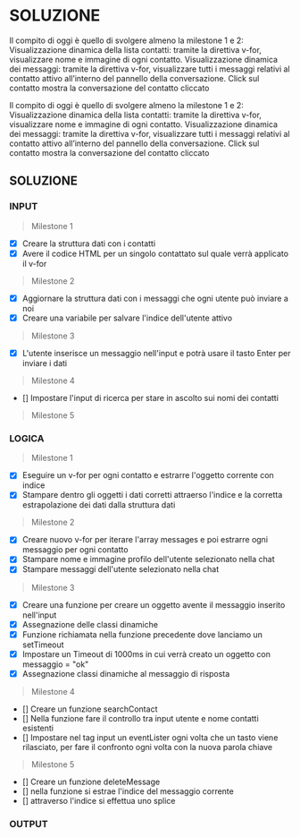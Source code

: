 # SOLUZIONE

Il compito di oggi è quello di svolgere almeno la milestone 1 e 2:
Visualizzazione dinamica della lista contatti: tramite la direttiva v-for, visualizzare nome e immagine di ogni contatto.
Visualizzazione dinamica dei messaggi: tramite la direttiva v-for, visualizzare tutti i messaggi relativi al contatto attivo all’interno del pannello della conversazione. Click sul contatto mostra la conversazione del contatto cliccato

Il compito di oggi è quello di svolgere almeno la milestone 1 e 2:
Visualizzazione dinamica della lista contatti: tramite la direttiva v-for, visualizzare nome e immagine di ogni contatto.
Visualizzazione dinamica dei messaggi: tramite la direttiva v-for, visualizzare tutti i messaggi relativi al contatto attivo all’interno del pannello della conversazione. Click sul contatto mostra la conversazione del contatto cliccato

## SOLUZIONE

### INPUT
> Milestone 1
- [X] Creare la struttura dati con i contatti 
- [X] Avere il codice HTML per un singolo contattato sul quale verrà applicato il v-for
> Milestone 2
- [X] Aggiornare la struttura dati con i messaggi che ogni utente può inviare a noi
- [X] Creare una variabile per salvare l'indice dell'utente attivo
> Milestone 3
- [X] L'utente inserisce un messaggio nell'input e potrà usare il tasto Enter per inviare i dati
> Milestone 4
- [] Impostare l'input di ricerca per stare in ascolto sui nomi dei contatti
> Milestone 5



### LOGICA
> Milestone 1
- [X] Eseguire un v-for per ogni contatto e estrarre l'oggetto corrente con indice
- [X] Stampare dentro gli oggetti i dati corretti attraerso l'indice e la corretta estrapolazione dei dati dalla struttura dati
> Milestone 2
- [X] Creare nuovo v-for per iterare l'array messages e poi estrarre ogni messaggio per ogni contatto
- [X] Stampare nome e immagine profilo dell'utente selezionato nella chat
- [X] Stampare messaggi dell'utente selezionato nella chat
> Milestone 3
- [X] Creare una funzione per creare un oggetto avente il messaggio inserito nell'input 
- [X] Assegnazione delle classi dinamiche
- [X] Funzione richiamata nella funzione precedente dove lanciamo un setTimeout
- [X] Impostare un Timeout di 1000ms in cui verrà creato un oggetto con messaggio = "ok"
- [X] Assegnazione classi dinamiche al messaggio di risposta
> Milestone 4
- [] Creare un funzione searchContact
- [] Nella funzione fare il controllo tra input utente e nome contatti esistenti
- [] Impostare nel tag input un eventLister ogni volta che un tasto viene rilasciato, per fare il confronto ogni volta con la nuova parola chiave
> Milestone 5
- [] Creare un funzione deleteMessage
- [] nella funzione si estrae l'indice del messaggio corrente
- [] attraverso l'indice si effettua uno splice

### OUTPUT